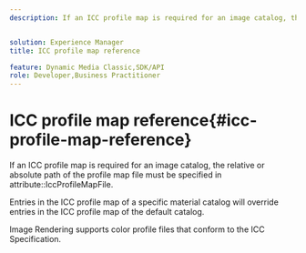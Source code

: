 ```yaml
---
description: If an ICC profile map is required for an image catalog, the relative or absolute path of the profile map file must be specified in attribute IccProfileMapFile.


solution: Experience Manager
title: ICC profile map reference

feature: Dynamic Media Classic,SDK/API
role: Developer,Business Practitioner
---
```


# ICC profile map reference{#icc-profile-map-reference}

If an ICC profile map is required for an image catalog, the relative or absolute path of the profile map file must be specified in attribute::IccProfileMapFile.

 Entries in the ICC profile map of a specific material catalog will override entries in the ICC profile map of the default catalog.

Image Rendering supports color profile files that conform to the ICC Specification. 
